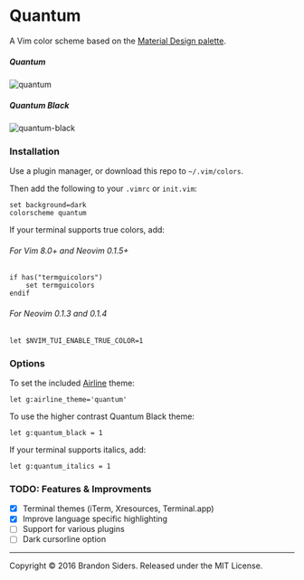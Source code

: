 # Quantum
A Vim color scheme based on the [Material Design palette](https://material.google.com/style/color.html#color-color-palette).

##### Quantum
![quantum](http://i.imgur.com/9PV97Hx.png)

##### Quantum Black
![quantum-black](http://i.imgur.com/yk961KH.png)

### Installation
Use a plugin manager, or download this repo to `~/.vim/colors`.

Then add the following to your `.vimrc` or `init.vim`:
```vim
set background=dark
colorscheme quantum
```

If your terminal supports true colors, add:
###### For Vim 8.0+ and Neovim 0.1.5+
```vim
if has("termguicolors")
    set termguicolors
endif
```

###### For Neovim 0.1.3 and 0.1.4
```vim
let $NVIM_TUI_ENABLE_TRUE_COLOR=1
```

### Options
To set the included [Airline](https://github.com/vim-airline/vim-airline) theme:
```vim
let g:airline_theme='quantum'
```

To use the higher contrast Quantum Black theme:
```vim
let g:quantum_black = 1
```

If your terminal supports italics, add:
```vim
let g:quantum_italics = 1
```

### TODO: Features & Improvments
- [x] Terminal themes (iTerm, Xresources, Terminal.app)
- [x] Improve language specific highlighting
- [ ] Support for various plugins
- [ ] Dark cursorline option

---
Copyright © 2016 Brandon Siders. Released under the MIT License.
